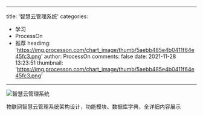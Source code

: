 
---
title: '智慧云管理系统'
categories: 
 - 学习
 - ProcessOn
 - 推荐
headimg: 'https://img.processon.com/chart_image/thumb/5aebb485e4b0411f64e45fc3.png'
author: ProcessOn
comments: false
date: 2021-11-28 13:23:51
thumbnail: 'https://img.processon.com/chart_image/thumb/5aebb485e4b0411f64e45fc3.png'
---

<div>   
<img class="thumb" alt="智慧云管理系统" src="https://img.processon.com/chart_image/thumb/5aebb485e4b0411f64e45fc3.png" referrerpolicy="no-referrer">
<p>物联网智慧云管理系统架构设计，功能模块、数据库字典，全详细内容展示</p>  
</div>
            